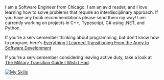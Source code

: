 I am a Software Engineer from Chicago. I am an avid reader, and I love learning how to solve problems that require an interdisciplinary approach. If you have any book recommendations please send them my way! I am currently working on projects in C++, Typescript, C# using .NET, and Python. 

If you're a servicemember thinking about programming, but don't know how to program, here's [Everything I Learned Transitioning From the Army to Software Development](https://github.com/neb-abera/transition)

If you're a servicemember considering leaving active duty, take a look at [The Military Transition Guide I Wish I Had](https://www.sutori.com/en/story/the-military-transition-guide-i-wish-i-had--neKEiwGvCVS7veAei58G9TUT). 

[![My Skills](https://skillicons.dev/icons?i=cpp,ts,dotnet,python)](https://skillicons.dev)

<!-- ![](https://github.com/nebyou-abera/transition/blob/main/csp/machine_learning_pathway.png) -->
